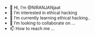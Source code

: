 - 👋 Hi, I’m @NIRANJANjaat
- 👀 I’m interested in ethical hacking 
- 🌱 I’m currently learning ethical hacking..
- 💞️ I’m looking to collaborate on ...
- 📫 How to reach me ...

<!---
NIRANJANjaat/NIRANJANjaat is a ✨ special ✨ repository because its `README.md` (this file) appears on your GitHub profile.
You can click the Preview link to take a look at your changes.
--->
